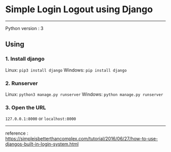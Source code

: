 # Simple Login Logout using Django
-----------------------------------
Python version : 3

## Using
### 1. Install django
Linux: `pip3 install django`
Windows: `pip install django`
### 2. Runserver
Linux: `python3 manage.py runserver`
Windows: `python manage.py runserver`
### 3. Open the URL
`127.0.0.1:8000` or `localhost:8000`

-----------------------------------

reference : https://simpleisbetterthancomplex.com/tutorial/2016/06/27/how-to-use-djangos-built-in-login-system.html
